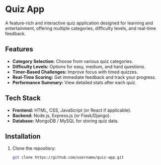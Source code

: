 
# Quiz App  

A feature-rich and interactive quiz application designed for learning and entertainment, offering multiple categories, difficulty levels, and real-time feedback.  

## Features  
- **Category Selection:** Choose from various quiz categories.  
- **Difficulty Levels:** Options for easy, medium, and hard questions.  
- **Timer-Based Challenges:** Improve focus with timed quizzes.  
- **Real-Time Scoring:** Get immediate feedback and track your progress.  
- **Performance Summary:** View detailed stats after each quiz.  

## Tech Stack  
- **Frontend:** HTML, CSS, JavaScript (or React if applicable).  
- **Backend:** Node.js, Express.js (or Flask/Django).  
- **Database:** MongoDB / MySQL for storing quiz data.  

## Installation  
1. Clone the repository:  
   ```bash  
   git clone https://github.com/username/quiz-app.git  
